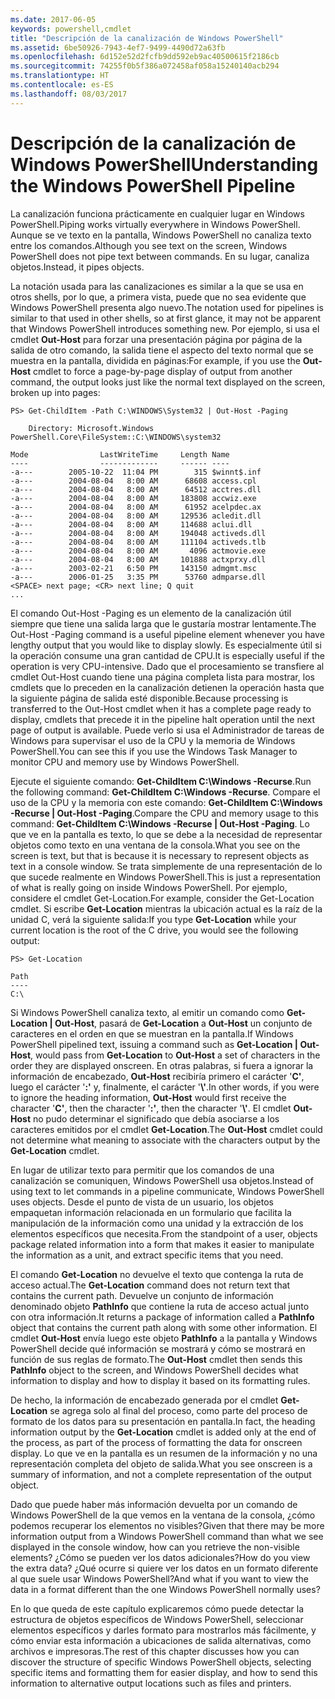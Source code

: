 ```yaml
---
ms.date: 2017-06-05
keywords: powershell,cmdlet
title: "Descripción de la canalización de Windows PowerShell"
ms.assetid: 6be50926-7943-4ef7-9499-4490d72a63fb
ms.openlocfilehash: 6d152e52d2fcfb9dd592eb9ac40500615f2186cb
ms.sourcegitcommit: 74255f0b5f386a072458af058a15240140acb294
ms.translationtype: HT
ms.contentlocale: es-ES
ms.lasthandoff: 08/03/2017
---
```

# <a name="understanding-the-windows-powershell-pipeline"></a><span data-ttu-id="30ac6-103">Descripción de la canalización de Windows PowerShell</span><span class="sxs-lookup"><span data-stu-id="30ac6-103">Understanding the Windows PowerShell Pipeline</span></span>
<span data-ttu-id="30ac6-104">La canalización funciona prácticamente en cualquier lugar en Windows PowerShell.</span><span class="sxs-lookup"><span data-stu-id="30ac6-104">Piping works virtually everywhere in Windows PowerShell.</span></span> <span data-ttu-id="30ac6-105">Aunque se ve texto en la pantalla, Windows PowerShell no canaliza texto entre los comandos.</span><span class="sxs-lookup"><span data-stu-id="30ac6-105">Although you see text on the screen, Windows PowerShell does not pipe text between commands.</span></span> <span data-ttu-id="30ac6-106">En su lugar, canaliza objetos.</span><span class="sxs-lookup"><span data-stu-id="30ac6-106">Instead, it pipes objects.</span></span>

<span data-ttu-id="30ac6-107">La notación usada para las canalizaciones es similar a la que se usa en otros shells, por lo que, a primera vista, puede que no sea evidente que Windows PowerShell presenta algo nuevo.</span><span class="sxs-lookup"><span data-stu-id="30ac6-107">The notation used for pipelines is similar to that used in other shells, so at first glance, it may not be apparent that Windows PowerShell introduces something new.</span></span> <span data-ttu-id="30ac6-108">Por ejemplo, si usa el cmdlet **Out-Host** para forzar una presentación página por página de la salida de otro comando, la salida tiene el aspecto del texto normal que se muestra en la pantalla, dividida en páginas:</span><span class="sxs-lookup"><span data-stu-id="30ac6-108">For example, if you use the **Out-Host** cmdlet to force a page-by-page display of output from another command, the output looks just like the normal text displayed on the screen, broken up into pages:</span></span>

```
PS> Get-ChildItem -Path C:\WINDOWS\System32 | Out-Host -Paging

    Directory: Microsoft.Windows PowerShell.Core\FileSystem::C:\WINDOWS\system32

Mode                LastWriteTime     Length Name
----                -------------     ------ ----
-a---        2005-10-22  11:04 PM        315 $winnt$.inf
-a---        2004-08-04   8:00 AM      68608 access.cpl
-a---        2004-08-04   8:00 AM      64512 acctres.dll
-a---        2004-08-04   8:00 AM     183808 accwiz.exe
-a---        2004-08-04   8:00 AM      61952 acelpdec.ax
-a---        2004-08-04   8:00 AM     129536 acledit.dll
-a---        2004-08-04   8:00 AM     114688 aclui.dll
-a---        2004-08-04   8:00 AM     194048 activeds.dll
-a---        2004-08-04   8:00 AM     111104 activeds.tlb
-a---        2004-08-04   8:00 AM       4096 actmovie.exe
-a---        2004-08-04   8:00 AM     101888 actxprxy.dll
-a---        2003-02-21   6:50 PM     143150 admgmt.msc
-a---        2006-01-25   3:35 PM      53760 admparse.dll
<SPACE> next page; <CR> next line; Q quit
...
```

<span data-ttu-id="30ac6-109">El comando Out-Host -Paging es un elemento de la canalización útil siempre que tiene una salida larga que le gustaría mostrar lentamente.</span><span class="sxs-lookup"><span data-stu-id="30ac6-109">The Out-Host -Paging command is a useful pipeline element whenever you have lengthy output that you would like to display slowly.</span></span> <span data-ttu-id="30ac6-110">Es especialmente útil si la operación consume una gran cantidad de CPU.</span><span class="sxs-lookup"><span data-stu-id="30ac6-110">It is especially useful if the operation is very CPU-intensive.</span></span> <span data-ttu-id="30ac6-111">Dado que el procesamiento se transfiere al cmdlet Out-Host cuando tiene una página completa lista para mostrar, los cmdlets que lo preceden en la canalización detienen la operación hasta que la siguiente página de salida esté disponible.</span><span class="sxs-lookup"><span data-stu-id="30ac6-111">Because processing is transferred to the Out-Host cmdlet when it has a complete page ready to display, cmdlets that precede it in the pipeline halt operation until the next page of output is available.</span></span> <span data-ttu-id="30ac6-112">Puede verlo si usa el Administrador de tareas de Windows para supervisar el uso de la CPU y la memoria de Windows PowerShell.</span><span class="sxs-lookup"><span data-stu-id="30ac6-112">You can see this if you use the Windows Task Manager to monitor CPU and memory use by Windows PowerShell.</span></span>

<span data-ttu-id="30ac6-113">Ejecute el siguiente comando: **Get-ChildItem C:\\Windows -Recurse**.</span><span class="sxs-lookup"><span data-stu-id="30ac6-113">Run the following command: **Get-ChildItem C:\\Windows -Recurse**.</span></span> <span data-ttu-id="30ac6-114">Compare el uso de la CPU y la memoria con este comando: **Get-ChildItem C:\\Windows -Recurse | Out-Host -Paging**.</span><span class="sxs-lookup"><span data-stu-id="30ac6-114">Compare the CPU and memory usage to this command: **Get-ChildItem C:\\Windows -Recurse | Out-Host -Paging**.</span></span> <span data-ttu-id="30ac6-115">Lo que ve en la pantalla es texto, lo que se debe a la necesidad de representar objetos como texto en una ventana de la consola.</span><span class="sxs-lookup"><span data-stu-id="30ac6-115">What you see on the screen is text, but that is because it is necessary to represent objects as text in a console window.</span></span> <span data-ttu-id="30ac6-116">Se trata simplemente de una representación de lo que sucede realmente en Windows PowerShell.</span><span class="sxs-lookup"><span data-stu-id="30ac6-116">This is just a representation of what is really going on inside Windows PowerShell.</span></span> <span data-ttu-id="30ac6-117">Por ejemplo, considere el cmdlet Get-Location.</span><span class="sxs-lookup"><span data-stu-id="30ac6-117">For example, consider the Get-Location cmdlet.</span></span> <span data-ttu-id="30ac6-118">Si escribe **Get-Location** mientras la ubicación actual es la raíz de la unidad C, verá la siguiente salida:</span><span class="sxs-lookup"><span data-stu-id="30ac6-118">If you type **Get-Location** while your current location is the root of the C drive, you would see the following output:</span></span>

```
PS> Get-Location

Path
----
C:\
```

<span data-ttu-id="30ac6-119">Si Windows PowerShell canaliza texto, al emitir un comando como **Get-Location | Out-Host**, pasará de **Get-Location** a **Out-Host** un conjunto de caracteres en el orden en que se muestran en la pantalla.</span><span class="sxs-lookup"><span data-stu-id="30ac6-119">If Windows PowerShell pipelined text, issuing a command such as **Get-Location | Out-Host**, would pass from **Get-Location** to **Out-Host** a set of characters in the order they are displayed onscreen.</span></span> <span data-ttu-id="30ac6-120">En otras palabras, si fuera a ignorar la información de encabezado, **Out-Host** recibiría primero el carácter '**C'**, luego el carácter '**:'** y, finalmente, el carácter '**\\'**.</span><span class="sxs-lookup"><span data-stu-id="30ac6-120">In other words, if you were to ignore the heading information, **Out-Host** would first receive the character '**C'**, then the character '**:'**, then the character '**\\'**.</span></span> <span data-ttu-id="30ac6-121">El cmdlet **Out-Host** no pudo determinar el significado que debía asociarse a los caracteres emitidos por el cmdlet **Get-Location**.</span><span class="sxs-lookup"><span data-stu-id="30ac6-121">The **Out-Host** cmdlet could not determine what meaning to associate with the characters output by the **Get-Location** cmdlet.</span></span>

<span data-ttu-id="30ac6-122">En lugar de utilizar texto para permitir que los comandos de una canalización se comuniquen, Windows PowerShell usa objetos.</span><span class="sxs-lookup"><span data-stu-id="30ac6-122">Instead of using text to let commands in a pipeline communicate, Windows PowerShell uses objects.</span></span> <span data-ttu-id="30ac6-123">Desde el punto de vista de un usuario, los objetos empaquetan información relacionada en un formulario que facilita la manipulación de la información como una unidad y la extracción de los elementos específicos que necesita.</span><span class="sxs-lookup"><span data-stu-id="30ac6-123">From the standpoint of a user, objects package related information into a form that makes it easier to manipulate the information as a unit, and extract specific items that you need.</span></span>

<span data-ttu-id="30ac6-124">El comando **Get-Location** no devuelve el texto que contenga la ruta de acceso actual.</span><span class="sxs-lookup"><span data-stu-id="30ac6-124">The **Get-Location** command does not return text that contains the current path.</span></span> <span data-ttu-id="30ac6-125">Devuelve un conjunto de información denominado objeto **PathInfo** que contiene la ruta de acceso actual junto con otra información.</span><span class="sxs-lookup"><span data-stu-id="30ac6-125">It returns a package of information called a **PathInfo** object that contains the current path along with some other information.</span></span> <span data-ttu-id="30ac6-126">El cmdlet **Out-Host** envía luego este objeto **PathInfo** a la pantalla y Windows PowerShell decide qué información se mostrará y cómo se mostrará en función de sus reglas de formato.</span><span class="sxs-lookup"><span data-stu-id="30ac6-126">The **Out-Host** cmdlet then sends this **PathInfo** object to the screen, and Windows PowerShell decides what information to display and how to display it based on its formatting rules.</span></span>

<span data-ttu-id="30ac6-127">De hecho, la información de encabezado generada por el cmdlet **Get-Location** se agrega solo al final del proceso, como parte del proceso de formato de los datos para su presentación en pantalla.</span><span class="sxs-lookup"><span data-stu-id="30ac6-127">In fact, the heading information output by the **Get-Location** cmdlet is added only at the end of the process, as part of the process of formatting the data for onscreen display.</span></span> <span data-ttu-id="30ac6-128">Lo que ve en la pantalla es un resumen de la información y no una representación completa del objeto de salida.</span><span class="sxs-lookup"><span data-stu-id="30ac6-128">What you see onscreen is a summary of information, and not a complete representation of the output object.</span></span>

<span data-ttu-id="30ac6-129">Dado que puede haber más información devuelta por un comando de Windows PowerShell de la que vemos en la ventana de la consola, ¿cómo podemos recuperar los elementos no visibles?</span><span class="sxs-lookup"><span data-stu-id="30ac6-129">Given that there may be more information output from a Windows PowerShell command than what we see displayed in the console window, how can you retrieve the non-visible elements?</span></span> <span data-ttu-id="30ac6-130">¿Cómo se pueden ver los datos adicionales?</span><span class="sxs-lookup"><span data-stu-id="30ac6-130">How do you view the extra data?</span></span> <span data-ttu-id="30ac6-131">¿Qué ocurre si quiere ver los datos en un formato diferente al que suele usar Windows PowerShell?</span><span class="sxs-lookup"><span data-stu-id="30ac6-131">And what if you want to view the data in a format different than the one Windows PowerShell normally uses?</span></span>

<span data-ttu-id="30ac6-132">En lo que queda de este capítulo explicaremos cómo puede detectar la estructura de objetos específicos de Windows PowerShell, seleccionar elementos específicos y darles formato para mostrarlos más fácilmente, y cómo enviar esta información a ubicaciones de salida alternativas, como archivos e impresoras.</span><span class="sxs-lookup"><span data-stu-id="30ac6-132">The rest of this chapter discusses how you can discover the structure of specific Windows PowerShell objects, selecting specific items and formatting them for easier display, and how to send this information to alternative output locations such as files and printers.</span></span>


